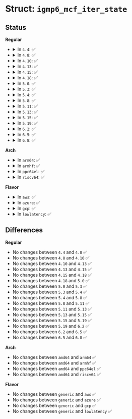 # Struct: <code>igmp6_mcf_iter_state</code>

## Status
<b>Regular</b>
<ul>
<li>
<details>
<summary>In <code>4.4</code>: ✅</summary>

```c
struct igmp6_mcf_iter_state {
    struct seq_net_private p;
    struct net_device *dev;
    struct inet6_dev *idev;
    struct ifmcaddr6 *im;
};
```
</details>
</li>
<li>
<details>
<summary>In <code>4.8</code>: ✅</summary>

```c
struct igmp6_mcf_iter_state {
    struct seq_net_private p;
    struct net_device *dev;
    struct inet6_dev *idev;
    struct ifmcaddr6 *im;
};
```
</details>
</li>
<li>
<details>
<summary>In <code>4.10</code>: ✅</summary>

```c
struct igmp6_mcf_iter_state {
    struct seq_net_private p;
    struct net_device *dev;
    struct inet6_dev *idev;
    struct ifmcaddr6 *im;
};
```
</details>
</li>
<li>
<details>
<summary>In <code>4.13</code>: ✅</summary>

```c
struct igmp6_mcf_iter_state {
    struct seq_net_private p;
    struct net_device *dev;
    struct inet6_dev *idev;
    struct ifmcaddr6 *im;
};
```
</details>
</li>
<li>
<details>
<summary>In <code>4.15</code>: ✅</summary>

```c
struct igmp6_mcf_iter_state {
    struct seq_net_private p;
    struct net_device *dev;
    struct inet6_dev *idev;
    struct ifmcaddr6 *im;
};
```
</details>
</li>
<li>
<details>
<summary>In <code>4.18</code>: ✅</summary>

```c
struct igmp6_mcf_iter_state {
    struct seq_net_private p;
    struct net_device *dev;
    struct inet6_dev *idev;
    struct ifmcaddr6 *im;
};
```
</details>
</li>
<li>
<details>
<summary>In <code>5.0</code>: ✅</summary>

```c
struct igmp6_mcf_iter_state {
    struct seq_net_private p;
    struct net_device *dev;
    struct inet6_dev *idev;
    struct ifmcaddr6 *im;
};
```
</details>
</li>
<li>
<details>
<summary>In <code>5.3</code>: ✅</summary>

```c
struct igmp6_mcf_iter_state {
    struct seq_net_private p;
    struct net_device *dev;
    struct inet6_dev *idev;
    struct ifmcaddr6 *im;
};
```
</details>
</li>
<li>
<details>
<summary>In <code>5.4</code>: ✅</summary>

```c
struct igmp6_mcf_iter_state {
    struct seq_net_private p;
    struct net_device *dev;
    struct inet6_dev *idev;
    struct ifmcaddr6 *im;
};
```
</details>
</li>
<li>
<details>
<summary>In <code>5.8</code>: ✅</summary>

```c
struct igmp6_mcf_iter_state {
    struct seq_net_private p;
    struct net_device *dev;
    struct inet6_dev *idev;
    struct ifmcaddr6 *im;
};
```
</details>
</li>
<li>
<details>
<summary>In <code>5.11</code>: ✅</summary>

```c
struct igmp6_mcf_iter_state {
    struct seq_net_private p;
    struct net_device *dev;
    struct inet6_dev *idev;
    struct ifmcaddr6 *im;
};
```
</details>
</li>
<li>
<details>
<summary>In <code>5.13</code>: ✅</summary>

```c
struct igmp6_mcf_iter_state {
    struct seq_net_private p;
    struct net_device *dev;
    struct inet6_dev *idev;
    struct ifmcaddr6 *im;
};
```
</details>
</li>
<li>
<details>
<summary>In <code>5.15</code>: ✅</summary>

```c
struct igmp6_mcf_iter_state {
    struct seq_net_private p;
    struct net_device *dev;
    struct inet6_dev *idev;
    struct ifmcaddr6 *im;
};
```
</details>
</li>
<li>
<details>
<summary>In <code>5.19</code>: ✅</summary>

```c
struct igmp6_mcf_iter_state {
    struct seq_net_private p;
    struct net_device *dev;
    struct inet6_dev *idev;
    struct ifmcaddr6 *im;
};
```
</details>
</li>
<li>
<details>
<summary>In <code>6.2</code>: ✅</summary>

```c
struct igmp6_mcf_iter_state {
    struct seq_net_private p;
    struct net_device *dev;
    struct inet6_dev *idev;
    struct ifmcaddr6 *im;
};
```
</details>
</li>
<li>
<details>
<summary>In <code>6.5</code>: ✅</summary>

```c
struct igmp6_mcf_iter_state {
    struct seq_net_private p;
    struct net_device *dev;
    struct inet6_dev *idev;
    struct ifmcaddr6 *im;
};
```
</details>
</li>
<li>
<details>
<summary>In <code>6.8</code>: ✅</summary>

```c
struct igmp6_mcf_iter_state {
    struct seq_net_private p;
    struct net_device *dev;
    struct inet6_dev *idev;
    struct ifmcaddr6 *im;
};
```
</details>
</li>
</ul>
<b>Arch</b>
<ul>
<li>
<details>
<summary>In <code>arm64</code>: ✅</summary>

```c
struct igmp6_mcf_iter_state {
    struct seq_net_private p;
    struct net_device *dev;
    struct inet6_dev *idev;
    struct ifmcaddr6 *im;
};
```
</details>
</li>
<li>
<details>
<summary>In <code>armhf</code>: ✅</summary>

```c
struct igmp6_mcf_iter_state {
    struct seq_net_private p;
    struct net_device *dev;
    struct inet6_dev *idev;
    struct ifmcaddr6 *im;
};
```
</details>
</li>
<li>
<details>
<summary>In <code>ppc64el</code>: ✅</summary>

```c
struct igmp6_mcf_iter_state {
    struct seq_net_private p;
    struct net_device *dev;
    struct inet6_dev *idev;
    struct ifmcaddr6 *im;
};
```
</details>
</li>
<li>
<details>
<summary>In <code>riscv64</code>: ✅</summary>

```c
struct igmp6_mcf_iter_state {
    struct seq_net_private p;
    struct net_device *dev;
    struct inet6_dev *idev;
    struct ifmcaddr6 *im;
};
```
</details>
</li>
</ul>
<b>Flavor</b>
<ul>
<li>
<details>
<summary>In <code>aws</code>: ✅</summary>

```c
struct igmp6_mcf_iter_state {
    struct seq_net_private p;
    struct net_device *dev;
    struct inet6_dev *idev;
    struct ifmcaddr6 *im;
};
```
</details>
</li>
<li>
<details>
<summary>In <code>azure</code>: ✅</summary>

```c
struct igmp6_mcf_iter_state {
    struct seq_net_private p;
    struct net_device *dev;
    struct inet6_dev *idev;
    struct ifmcaddr6 *im;
};
```
</details>
</li>
<li>
<details>
<summary>In <code>gcp</code>: ✅</summary>

```c
struct igmp6_mcf_iter_state {
    struct seq_net_private p;
    struct net_device *dev;
    struct inet6_dev *idev;
    struct ifmcaddr6 *im;
};
```
</details>
</li>
<li>
<details>
<summary>In <code>lowlatency</code>: ✅</summary>

```c
struct igmp6_mcf_iter_state {
    struct seq_net_private p;
    struct net_device *dev;
    struct inet6_dev *idev;
    struct ifmcaddr6 *im;
};
```
</details>
</li>
</ul>

## Differences
<b>Regular</b>
<ul>
<li>
No changes between <code>4.4</code> and <code>4.8</code> ✅
</li>
<li>
No changes between <code>4.8</code> and <code>4.10</code> ✅
</li>
<li>
No changes between <code>4.10</code> and <code>4.13</code> ✅
</li>
<li>
No changes between <code>4.13</code> and <code>4.15</code> ✅
</li>
<li>
No changes between <code>4.15</code> and <code>4.18</code> ✅
</li>
<li>
No changes between <code>4.18</code> and <code>5.0</code> ✅
</li>
<li>
No changes between <code>5.0</code> and <code>5.3</code> ✅
</li>
<li>
No changes between <code>5.3</code> and <code>5.4</code> ✅
</li>
<li>
No changes between <code>5.4</code> and <code>5.8</code> ✅
</li>
<li>
No changes between <code>5.8</code> and <code>5.11</code> ✅
</li>
<li>
No changes between <code>5.11</code> and <code>5.13</code> ✅
</li>
<li>
No changes between <code>5.13</code> and <code>5.15</code> ✅
</li>
<li>
No changes between <code>5.15</code> and <code>5.19</code> ✅
</li>
<li>
No changes between <code>5.19</code> and <code>6.2</code> ✅
</li>
<li>
No changes between <code>6.2</code> and <code>6.5</code> ✅
</li>
<li>
No changes between <code>6.5</code> and <code>6.8</code> ✅
</li>
</ul>
<b>Arch</b>
<ul>
<li>
No changes between <code>amd64</code> and <code>arm64</code> ✅
</li>
<li>
No changes between <code>amd64</code> and <code>armhf</code> ✅
</li>
<li>
No changes between <code>amd64</code> and <code>ppc64el</code> ✅
</li>
<li>
No changes between <code>amd64</code> and <code>riscv64</code> ✅
</li>
</ul>
<b>Flavor</b>
<ul>
<li>
No changes between <code>generic</code> and <code>aws</code> ✅
</li>
<li>
No changes between <code>generic</code> and <code>azure</code> ✅
</li>
<li>
No changes between <code>generic</code> and <code>gcp</code> ✅
</li>
<li>
No changes between <code>generic</code> and <code>lowlatency</code> ✅
</li>
</ul>
